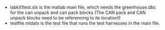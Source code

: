 - labkit1test.slx is the matlab main file, which needs the greenhouse.dbc for the can unpack and can pack blocks (The CAN pack and CAN unpack blocks need to be referencing to its location!)
- testfile.mldatx is the test file that runs the test harnesses in the main file.